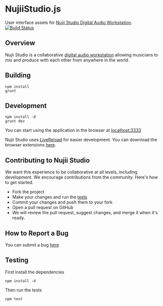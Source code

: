 # NujiiStudio.js

User interface assets for [Nujii Studio Digital Audio Workstation](http://www.nujii.com). [![Build Status](https://secure.travis-ci.org/nujii/nujiistudio.js.png)](http://travis-ci.org/nujii/nujiistudio.js)

## Overview

Nujii Studio is a collaborative [digital audio workstation](http://en.wikipedia.org/wiki/Digital_audio_workstation) allowing musicians to mix and produce with each other from anywhere in the world.

## Building

    npm install
    grunt

## Development

    npm install -d
    grunt dev

You can start using the application in the browser at [localhost:3333](http://localhost:3333)

Nujii Studio uses [LiveReload](http://livereload.com) for easier development.  You can download the browser extensions [here](http://feedback.livereload.com/knowledgebase/articles/86242-how-do-i-install-and-use-the-browser-extensions-).

## Contributing to Nujii Studio

We want this experience to be collaborative at all levels, including development.  We encourage contributions from the community.  Here's how to get started.

  * Fork the project
  * Make your changes and run the [tests](#testing)
  * Commit your changes and push them to your fork
  * Open a pull request on GitHub
  * We will review the pull request, suggest changes, and merge it when it's ready.

## How to Report a Bug

You can submit a bug [here](https://github.com/nujii/nujiistudio.js/issues)

## Testing

First install the dependencies

    npm install -d

Then run the tests

    npm test
